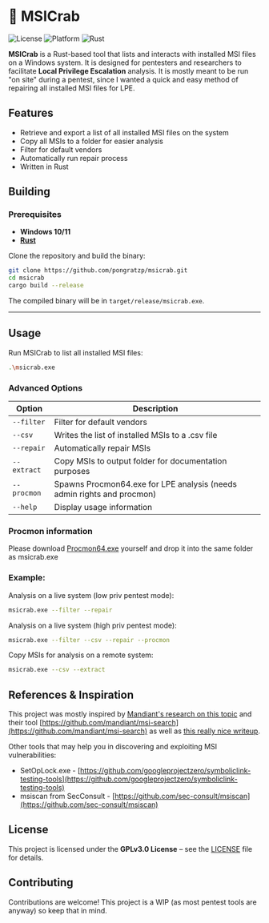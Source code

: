 # 🦀 MSICrab

![License](https://img.shields.io/badge/license-GPLv3.0-blue.svg)
![Platform](https://img.shields.io/badge/platform-Windows-blue)
![Rust](https://img.shields.io/badge/Rust-%E2%9C%A8-orange)

**MSICrab** is a Rust-based tool that lists and interacts with installed MSI files on a Windows system. It is designed for pentesters and researchers to facilitate **Local Privilege Escalation** analysis. It is mostly meant to be run "on site" during a pentest, since I wanted a quick and easy method of repairing all installed MSI files for LPE.

## Features

- Retrieve and export a list of all installed MSI files on the system
- Copy all MSIs to a folder for easier analysis 
- Filter for default vendors
- Automatically run repair process
- Written in Rust

## Building

### Prerequisites
- **Windows 10/11**
- **[Rust](https://www.rust-lang.org/tools/install)** 

Clone the repository and build the binary:

```sh
git clone https://github.com/pongratzp/msicrab.git
cd msicrab
cargo build --release
```

The compiled binary will be in `target/release/msicrab.exe`.

---

## Usage

Run MSICrab to list all installed MSI files:

```sh
.\msicrab.exe
```

### Advanced Options

| Option | Description |
|--------|-------------|
| `--filter` | Filter for default vendors |
| `--csv` | Writes the list of installed MSIs to a .csv file |
| `--repair` | Automatically repair MSIs |
| `--extract` | Copy MSIs to output folder for documentation purposes |
| `--procmon` | Spawns Procmon64.exe for LPE analysis (needs admin rights and procmon) |
| `--help` | Display usage information |

### Procmon information
Please download [Procmon64.exe](https://learn.microsoft.com/en-us/sysinternals/downloads/procmon) yourself and drop it into the same folder as msicrab.exe

### Example:

Analysis on a live system (low priv pentest mode):
```sh
msicrab.exe --filter --repair
```

Analysis on a live system (high priv pentest mode):
```sh
msicrab.exe --filter --csv --repair --procmon
```

Copy MSIs for analysis on a remote system:
```sh
msicrab.exe --csv --extract
```

## References & Inspiration

This project was mostly inspired by [Mandiant's research on this topic](https://cloud.google.com/blog/topics/threat-intelligence/privileges-third-party-windows-installers/?hl=en) and their tool [https://github.com/mandiant/msi-search](https://github.com/mandiant/msi-search) as well as [this really nice writeup](https://badoption.eu/blog/2023/10/03/MSIFortune.html).

Other tools that may help you in discovering and exploiting MSI vulnerabilities:

- SetOpLock.exe - [https://github.com/googleprojectzero/symboliclink-testing-tools](https://github.com/googleprojectzero/symboliclink-testing-tools)
- msiscan from SecConsult - [https://github.com/sec-consult/msiscan](https://github.com/sec-consult/msiscan)


## License

This project is licensed under the **GPLv3.0 License** – see the [LICENSE](LICENSE) file for details.

## Contributing

Contributions are welcome! This project is a WIP (as most pentest tools are anyway) so keep that in mind.
